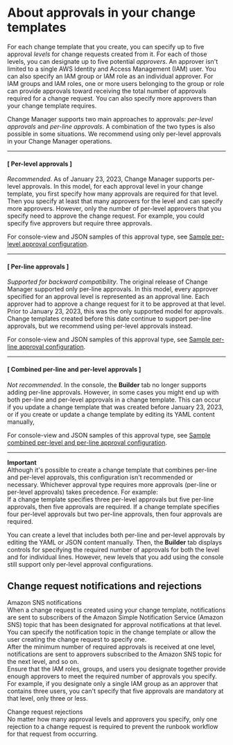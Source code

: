 # About approvals in your change templates<a name="cm-approvals-templates"></a>

For each change template that you create, you can specify up to five approval *levels* for change requests created from it\. For each of those levels, you can designate up to five potential *approvers*\. An approver isn't limited to a single AWS Identity and Access Management \(IAM\) user\. You can also specify an IAM group or IAM role as an individual approver\. For IAM groups and IAM roles, one or more users belonging to the group or role can provide approvals toward receiving the total number of approvals required for a change request\. You can also specify more approvers than your change template requires\.

Change Manager supports two main approaches to approvals: *per\-level approvals* and *per\-line approvals*\. A combination of the two types is also possible in some situations\. We recommend using only per\-level approvals in your Change Manager operations\.

------
#### [ Per\-level approvals ]

*Recommended*\. As of January 23, 2023, Change Manager supports per\-level approvals\. In this model, for each approval level in your change template, you first specify how many approvals are required for that level\. Then you specify at least that many approvers for the level and can specify more approvers\. However, only the number of per\-level approvers that you specify need to approve the change request\. For example, you could specify five approvers but require three approvals\.

For console\-view and JSON samples of this approval type, see [Sample per\-level approval configuration](approval-type-samples.md#per-level-approvals)\.

------
#### [ Per\-line approvals ]

*Supported for backward compatibility*\. The original release of Change Manager supported only per\-line approvals\. In this model, every approver specified for an approval level is represented as an approval line\. Each approver had to approve a change request for it to be approved at that level\. Prior to January 23, 2023, this was the only supported model for approvals\. Change templates created before this date continue to support per\-line approvals, but we recommend using per\-level approvals instead\.

For console\-view and JSON samples of this approval type, see [Sample per\-line approval configuration](approval-type-samples.md#per-line-approvals)\.

------
#### [ Combined per\-line and per\-level approvals ]

*Not recommended*\. In the console, the **Builder** tab no longer supports adding per\-line approvals\. However, in some cases you might end up with both per\-line and per\-level approvals in a change template\. This can occur if you update a change template that was created before January 23, 2023, or if you create or update a change template by editing its YAML content manually,

For console\-view and JSON samples of this approval type, see [Sample combined per\-level and per\-line approval configuration](approval-type-samples.md#combined-approval-levels)\.

------

**Important**  
Although it's possible to create a change template that combines per\-line and per\-level approvals, this configuration isn't recommended or necessary\. Whichever approval type requires more approvals \(per\-line or per\-level approvals\) takes precedence\. For example:  
If a change template specifies three per\-level approvals but five per\-line approvals, then five approvals are required\.
If a change template specifies four per\-level approvals but two per\-line approvals, then four approvals are required\.

You can create a level that includes both per\-line and per\-level approvals by editing the YAML or JSON content manually\. Then, the **Builder** tab displays controls for specifying the required number of approvals for both the level and for individual lines\. However, new levels that you add using the console still support only per\-level approval configurations\.

## Change request notifications and rejections<a name="notifications-and-rejections"></a>

Amazon SNS notifications  
When a change request is created using your change template, notifications are sent to subscribers of the Amazon Simple Notification Service \(Amazon SNS\) topic that has been designated for approval notifications at that level\. You can specify the notification topic in the change template or allow the user creating the change request to specify one\.  
After the minimum number of required approvals is received at one level, notifications are sent to approvers subscribed to the Amazon SNS topic for the next level, and so on\.  
Ensure that the IAM roles, groups, and users you designate together provide enough approvers to meet the required number of approvals you specify\. For example, if you designate only a single IAM group as an approver that contains three users, you can't specify that five approvals are mandatory at that level, only three or less\.

Change request rejections  
No matter how many approval levels and approvers you specify, only one rejection to a change request is required to prevent the runbook workflow for that request from occurring\.